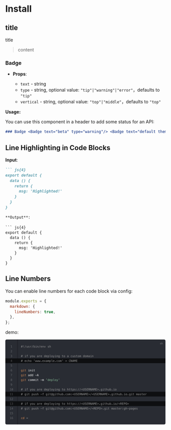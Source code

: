 # Install
## title

title

> content

### Badge <Badge text="beta" type="warning"/> <Badge text="default theme"/>

- **Props**:

  - `text` - string
  - `type` - string, optional value: `"tip"|"warning"|"error"`，defaults to `"tip"`
  - `vertical` - string, optional value: `"top"|"middle"`，defaults to `"top"`

**Usage:**

You can use this component in a header to add some status for an API:

```md
### Badge <Badge text="beta" type="warning"/> <Badge text="default theme"/>
```

## Line Highlighting in Code Blocks

**Input**:

```md
``` js{4}
export default {
  data () {
    return {
      msg: 'Highlighted!'
    }
  }
}
```
```
**Output**:

``` js{4}
export default {
  data () {
    return {
      msg: 'Highlighted!'
    }
  }
}
```

## Line Numbers

You can enable line numbers for each code block via config:

```js
module.exports = {
  markdown: {
    lineNumbers: true,
  },
};
```

demo:

![line-numbers-desktop.png](./pictures/line-numbers-desktop.png)

